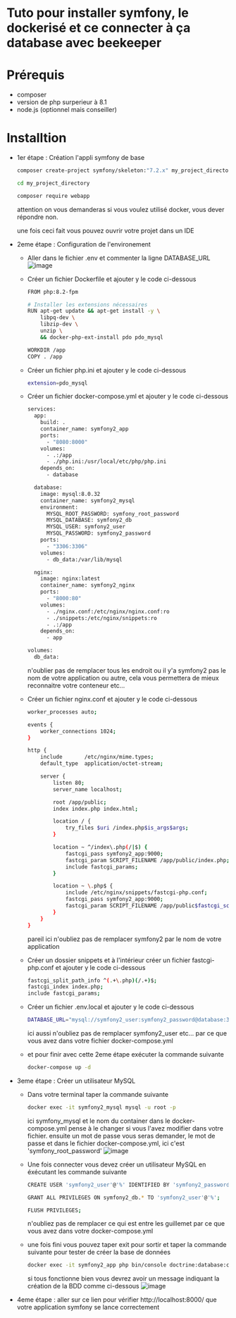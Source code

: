 # Tuto pour installer symfony, le dockerisé et ce connecter à ça database avec beekeeper

# Prérequis
  - composer
  - version de php surperieur à 8.1
  - node.js (optionnel mais conseiller)

# Installtion

  - 1er étape : Création l'appli symfony de base

    ```bash
    composer create-project symfony/skeleton:"7.2.x" my_project_directory
    ```

    ```bash
    cd my_project_directory
    ```

    ```bash
    composer require webapp
    ```

    attention on vous demanderas si vous voulez utilisé docker, vous dever répondre non.

    une fois ceci fait vous pouvez ouvrir votre projet dans un IDE

  - 2eme étape : Configuration de l'environement

    - Aller dans le fichier .env et commenter la ligne DATABASE_URL
      ![image](https://github.com/user-attachments/assets/00724a9d-b36c-47c1-96dd-3d3f97b5cf65)
      
    - Créer un fichier Dockerfile et ajouter y le code ci-dessous
      ```bash
      FROM php:8.2-fpm

      # Installer les extensions nécessaires
      RUN apt-get update && apt-get install -y \
          libpq-dev \
          libzip-dev \
          unzip \
          && docker-php-ext-install pdo pdo_mysql
      
      WORKDIR /app
      COPY . /app
      ```

    - Créer un fichier php.ini et ajouter y le code ci-dessous
      ```bash
      extension=pdo_mysql
      ```

    - Créer un fichier docker-compose.yml et ajouter y le code ci-dessous
      ```bash
      services:
        app:
          build: .
          container_name: symfony2_app
          ports:
            - "8080:8000"
          volumes:
            - .:/app
            - ./php.ini:/usr/local/etc/php/php.ini
          depends_on:
            - database
      
        database:
          image: mysql:8.0.32
          container_name: symfony2_mysql
          environment:
            MYSQL_ROOT_PASSWORD: symfony_root_password
            MYSQL_DATABASE: symfony2_db
            MYSQL_USER: symfony2_user
            MYSQL_PASSWORD: symfony2_password
          ports:
            - "3306:3306"
          volumes:
            - db_data:/var/lib/mysql
      
        nginx:
          image: nginx:latest
          container_name: symfony2_nginx
          ports:
            - "8000:80"
          volumes:
            - ./nginx.conf:/etc/nginx/nginx.conf:ro
            - ./snippets:/etc/nginx/snippets:ro 
            - .:/app
          depends_on:
            - app
      
      volumes:
        db_data:
      ```

      n'oublier pas de remplacer tous les endroit ou il y'a symfony2 pas le nom de votre application ou autre, cela vous permettera de mieux reconnaitre votre conteneur etc...

    - Créer un fichier nginx.conf et ajouter y le code ci-dessous
      ```bash
      worker_processes auto;

      events {
          worker_connections 1024;
      }
      
      http {
          include       /etc/nginx/mime.types;
          default_type  application/octet-stream;

          server {
              listen 80;
              server_name localhost;
      
              root /app/public;
              index index.php index.html;
      
              location / {
                  try_files $uri /index.php$is_args$args;
              }
      
              location ~ ^/index\.php(/|$) {
                  fastcgi_pass symfony2_app:9000;
                  fastcgi_param SCRIPT_FILENAME /app/public/index.php;
                  include fastcgi_params;
              }
      
              location ~ \.php$ {
                  include /etc/nginx/snippets/fastcgi-php.conf;
                  fastcgi_pass symfony2_app:9000;
                  fastcgi_param SCRIPT_FILENAME /app/public$fastcgi_script_name;
              }
          }
      }
      ```

      pareil ici n'oubliez pas de remplacer symfony2 par le nom de votre application

    - Créer un dossier snippets et à l'intérieur créer un fichier fastcgi-php.conf et ajouter y le code ci-dessous
      ```bash
      fastcgi_split_path_info ^(.+\.php)(/.+)$;
      fastcgi_index index.php;
      include fastcgi_params;
      ```

    - Créer un fichier .env.local et ajouter y le code ci-dessous
      ```bash
      DATABASE_URL="mysql://symfony2_user:symfony2_password@database:3306/symfony2_db?serverVersion=8.0.32&charset=utf8mb4"
      ```

      ici aussi n'oubliez pas de remplacer symfony2_user etc... par ce que vous avez dans votre fichier docker-compose.yml

    - et pour finir avec cette 2eme étape exécuter la commande suivante
      ```bash
      docker-compose up -d
      ```

  - 3eme étape : Créer un utilisateur MySQL

    - Dans votre terminal taper la commande suivante
      ```bash
      docker exec -it symfony2_mysql mysql -u root -p
      ```
      ici symfony_mysql et le nom du container dans le docker-compose.yml pense à le changer si vous l'avez modifier dans votre fichier.
      ensuite un mot de passe vous seras demander, le mot de passe et dans le fichier docker-compose.yml, ici c'est 'symfony_root_password'
      ![image](https://github.com/user-attachments/assets/21858610-4657-4f66-b173-562cd00246e8)

    - Une fois connecter vous devez créer un utilisateur MySQL en éxécutant les commande suivante
      ```bash
      CREATE USER 'symfony2_user'@'%' IDENTIFIED BY 'symfony2_password';
      ```
      
      ```bash
      GRANT ALL PRIVILEGES ON symfony2_db.* TO 'symfony2_user'@'%';
      ```
      
      ```bash
      FLUSH PRIVILEGES;
      ```

      n'oubliez pas de remplacer ce qui est entre les guillemet par ce que vous avez dans votre docker-compose.yml
      
    - une fois fini vous pouvez taper exit pour sortir et taper la commande suivante pour tester de créer la base de données
      ```bash
      docker exec -it symfony2_app php bin/console doctrine:database:create
      ```

      si tous fonctionne bien vous devrez avoir un message indiquant la création de la BDD comme ci-dessous
      ![image](https://github.com/user-attachments/assets/5e983a4a-e530-4415-b6d0-2343a827612e)

  - 4eme étape : aller sur ce lien pour vérifier http://localhost:8000/ que votre application symfony se lance correctement
      
